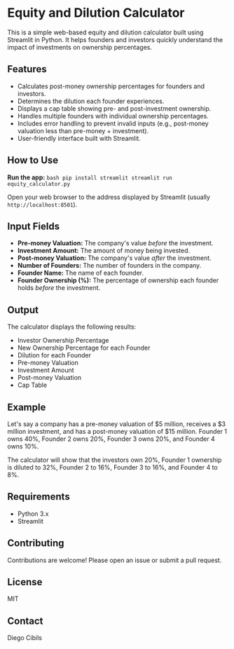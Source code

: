 # Equity and Dilution Calculator

This is a simple web-based equity and dilution calculator built using Streamlit in Python. It helps founders and investors quickly understand the impact of investments on ownership percentages.

## Features

* Calculates post-money ownership percentages for founders and investors.
* Determines the dilution each founder experiences.
* Displays a cap table showing pre- and post-investment ownership.
* Handles multiple founders with individual ownership percentages.
* Includes error handling to prevent invalid inputs (e.g., post-money valuation less than pre-money + investment).
* User-friendly interface built with Streamlit.

## How to Use

  **Run the app:**
    ```bash
    pip install streamlit
    streamlit run equity_calculator.py
    ```

Open your web browser to the address displayed by Streamlit (usually `http://localhost:8501`).

## Input Fields

*   **Pre-money Valuation:** The company's value *before* the investment.
*   **Investment Amount:** The amount of money being invested.
*   **Post-money Valuation:** The company's value *after* the investment.
*   **Number of Founders:** The number of founders in the company.
*   **Founder Name:** The name of each founder.
*   **Founder Ownership (%):** The percentage of ownership each founder holds *before* the investment.

## Output

The calculator displays the following results:

*   Investor Ownership Percentage
*   New Ownership Percentage for each Founder
*   Dilution for each Founder
*   Pre-money Valuation
*   Investment Amount
*   Post-money Valuation
*   Cap Table

## Example

Let's say a company has a pre-money valuation of $5 million, receives a $3 million investment, and has a post-money valuation of $15 million.  Founder 1 owns 40%, Founder 2 owns 20%, Founder 3 owns 20%, and Founder 4 owns 10%.

The calculator will show that the investors own 20%, Founder 1 ownership is diluted to 32%, Founder 2 to 16%, Founder 3 to 16%, and Founder 4 to 8%.

## Requirements

*   Python 3.x
*   Streamlit

## Contributing

Contributions are welcome! Please open an issue or submit a pull request.

## License

MIT

## Contact

Diego Cibils
